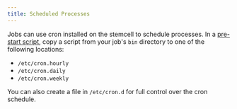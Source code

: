 ```yaml
---
title: Scheduled Processes
---
```


Jobs can use cron installed on the stemcell to schedule processes. In a [pre-start script](pre-start.md), copy a script from your job's `bin` directory to one of the following locations:

- `/etc/cron.hourly`
- `/etc/cron.daily`
- `/etc/cron.weekly`

You can also create a file in `/etc/cron.d` for full control over the cron schedule.
